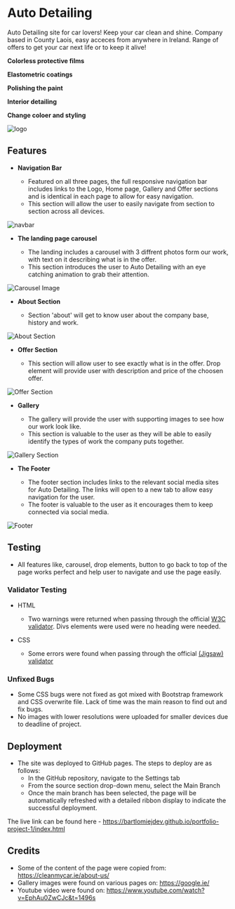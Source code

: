# Auto Detailing

Auto Detailing site for car lovers! Keep your car clean and shine. Company based in County Laois, easy acceces from anywhere in Ireland.
Range of offers to get your car next life or to keep it alive!

**Colorless protective films**

**Elastometric coatings**

**Polishing the paint**

**Interior detailing**

**Change coloer and styling**

![logo](https://github.com/bartlomiejdev/portfolio-project-1/blob/main/assets/img/logo.png)

## Features


- __Navigation Bar__

  - Featured on all three pages, the full responsive navigation bar includes links to the Logo, Home page, Gallery and Offer sections and is identical in each page to allow for easy navigation.
  - This section will allow the user to easily navigate from section to section across all devices.

![navbar](https://github.com/bartlomiejdev/portfolio-project-1/blob/main/assets/img/navbar.png)


- __The landing page carousel__

  - The landing includes a carousel with 3 diffrent photos form our work, with text on it describing what is in the offer.
  - This section introduces the user to Auto Detailing with an eye catching animation to grab their attention.



![Carousel Image](https://github.com/bartlomiejdev/portfolio-project-1/blob/main/assets/img/carousel.png)



- __About Section__
  
  - Section 'about' will get to know user about the company base, history and work.



![About Section](https://github.com/bartlomiejdev/portfolio-project-1/blob/main/assets/img/about-section.png)



- __Offer Section__
  
  - This section will allow user to see exactly what is in the offer. Drop element will provide user with description and price of the choosen offer.


![Offer Section](https://github.com/bartlomiejdev/portfolio-project-1/blob/main/assets/img/offer-section.png)



- __Gallery__

  - The gallery will provide the user with supporting images to see how our work look like. 
  - This section is valuable to the user as they will be able to easily identify the types of work the company puts together. 


![Gallery Section](https://github.com/bartlomiejdev/portfolio-project-1/blob/main/assets/img/gallery.png)



- __The Footer__ 

  - The footer section includes links to the relevant social media sites for Auto Detailing. The links will open to a new tab to allow easy navigation for the user. 
  - The footer is valuable to the user as it encourages them to keep connected via social media.



![Footer](https://github.com/bartlomiejdev/portfolio-project-1/blob/main/assets/img/footer.png)



## Testing

- All features like, carousel, drop elements, button to go back to top of the page works perfect and help user to navigate and use the page easily.




### Validator Testing

- HTML
  - Two warnings were returned when passing through the official [W3C validator](https://validator.w3.org/nu/?doc=https%3A%2F%2Fbartlomiejdev.github.io%2Fportfolio-project-1%2Findex.html). Divs elements were used were no heading were needed.

- CSS
  - Some errors were found when passing through the official [(Jigsaw) validator](https://jigsaw.w3.org/css-validator/validator?uri=https%3A%2F%2Fbartlomiejdev.github.io%2Fportfolio-project-1%2Findex.html&profile=css3svg&usermedium=all&warning=1&vextwarning=&lang=en#errors)




### Unfixed Bugs

- Some CSS bugs were not fixed as got mixed with Bootstrap framework and CSS overwrite file. Lack of time was the main reason to find out and fix bugs.
- No images with lower resolutions were uploaded for smaller devices due to deadline of project.


## Deployment


- The site was deployed to GitHub pages. The steps to deploy are as follows: 
  - In the GitHub repository, navigate to the Settings tab 
  - From the source section drop-down menu, select the Main Branch
  - Once the main branch has been selected, the page will be automatically refreshed with a detailed ribbon display to indicate the successful deployment. 

The live link can be found here - https://bartlomiejdev.github.io/portfolio-project-1/index.html

## Credits

 - Some of the content of the page were copied from: https://cleanmycar.ie/about-us/
 - Gallery images were found on various pages on: https://google.ie/
 - Youtube video were found on: https://www.youtube.com/watch?v=EphAu0ZwCJc&t=1496s
